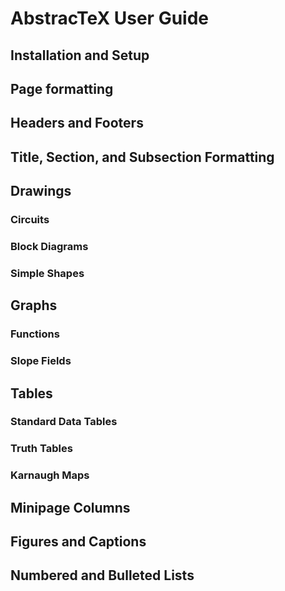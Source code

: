 # AbstracTeX User Guide
## Installation and Setup
## Page formatting
## Headers and Footers
## Title, Section, and Subsection Formatting
## Drawings
### Circuits
### Block Diagrams
### Simple Shapes
## Graphs
### Functions
### Slope Fields
## Tables
### Standard Data Tables 
### Truth Tables
### Karnaugh Maps
## Minipage Columns
## Figures and Captions
## Numbered and Bulleted Lists


